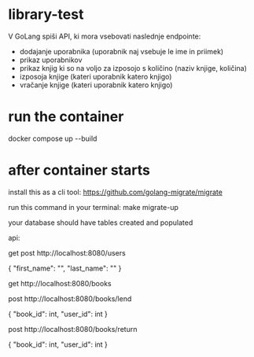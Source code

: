 # library-test

V GoLang spiši API, ki mora vsebovati naslednje endpointe:
- dodajanje uporabnika (uporabnik naj vsebuje le ime in priimek)
- prikaz uporabnikov
- prikaz knjig ki so na voljo za izposojo s količino (naziv knjige, količina)
- izposoja knjige (kateri uporabnik katero knjigo)
- vračanje knjige (kateri uporabnik katero knjigo)

# run the container
docker compose up --build

# after container starts 
install this as a cli tool: https://github.com/golang-migrate/migrate

run this command in your terminal: make migrate-up

your database should have tables created and populated

api:

get post
http://localhost:8080/users

{
    "first_name": "",
    "last_name": ""
}

get
http://localhost:8080/books

post
http://localhost:8080/books/lend

{
    "book_id": int,
    "user_id": int
}

post
http://localhost:8080/books/return

{
    "book_id": int,
    "user_id": int
}
